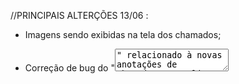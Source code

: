 //PRINCIPAIS ALTERÇÕES 13/06 :

* Imagens sendo exibidas na tela dos chamados;

* Correção de bug do "<textarea>" relacionado à novas anotações de chamados;

* Gráfico informativo dos chamados sendo DESENVOLVIDO AINDA, porém, comitado para novas alterações futuras

//PRINCIPAIS ALTERÇÕES 16/06 :

* INSTALEI O VITE, POIS NÃO ESTAVA NO REACT

* PEQUENAS CORREÇÕES NO CSS